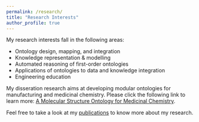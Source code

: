 ```yaml
---
permalink: /research/
title: "Research Interests"
author_profile: true
---
```


My research interests fall in the following areas:
* Ontology design, mapping, and integration
* Knowledge representation & modelling
* Automated reasoning of first-order ontologies
* Applications of ontologies to data and knowledge integration
* Engineering education


My disseration research aims at developing modular ontologies for manufacturing and medicinal chemistry.  Please click the following link to learn more: [A Molecular Structure Ontology for Medicinal Chemistry](/most/).


Feel free to take a look at my [publications](/publications/) to know more about my research.